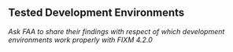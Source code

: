 ## Tested Development Environments

*Ask FAA to share their findings with respect of which development
environments work properly with FIXM 4.2.0*

